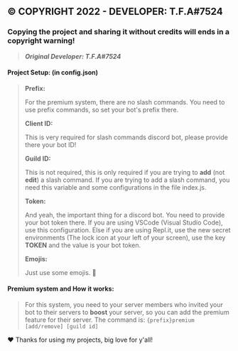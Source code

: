 ## © COPYRIGHT 2022 - DEVELOPER: T.F.A#7524
### Copying the project and __sharing it__ without credits will ends in a copyright warning!
> ***Original Developer: T.F.A#7524***

#### Project Setup: (in config.json)
> **Prefix:**
>
> For the premium system, there are no slash commands. You need to use prefix commands, so set your bot's prefix there.
>
> **Client ID:**
>
> This is very required for slash commands discord bot, please provide there your bot ID!
> 
> **Guild ID:**
>
> This is not required, this is only required if you are trying to **add** (not **edit**) a slash command. If you are trying to add a slash command, you need this variable and some configurations in the file index.js.
> 
> **Token:**
> 
> And yeah, the important thing for a discord bot. You need to provide your bot token there. If you are using VSCode (Visual Studio Code), use this configuration. Else if you are using Repl.it, use the new secret environments (The lock icon at your left of your screen), use the key **TOKEN** and the value is your bot token.
>
> **Emojis:**
>
> Just use some emojis. 🤪

#### Premium system and How it works:
> For this system, you need to your server members who invited your bot to their servers to **boost** your server, so you can add the premium feature for their server.
> The command is: `{prefix}premium [add/remove] [guild id]`

❤️ Thanks for using my projects, big love for y'all!
